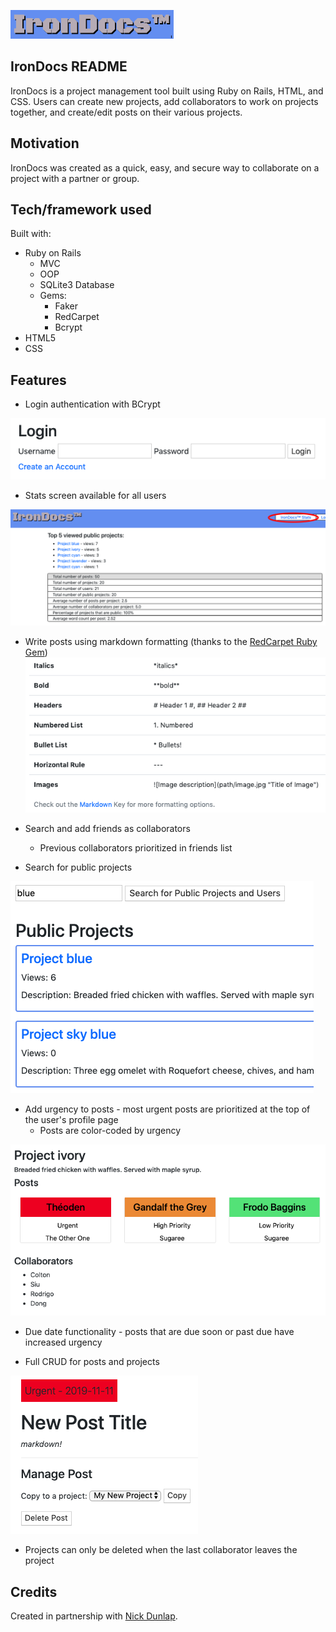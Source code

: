 ![IronDocs logo](https://github.com/ayerest/IronDocs/blob/master/app/assets/images/logo.png "IronDocs logo")

## IronDocs README

IronDocs is a project management tool built using Ruby on Rails, HTML, and CSS. Users can create new projects, add collaborators to work on projects together, and create/edit posts on their various projects. 

## Motivation

IronDocs was created as a quick, easy, and secure way to collaborate on a project with a partner or group.

## Tech/framework used

Built with:

* Ruby on Rails
  * MVC
  * OOP
  * SQLite3 Database
  * Gems:
    * Faker
    * RedCarpet
    * Bcrypt
* HTML5
* CSS

## Features

* Login authentication with BCrypt 

![Login screen](https://github.com/ayerest/IronDocs/blob/master/app/assets/images/login.png "IronDocs Login Screen view")

* Stats screen available for all users

![IronDocs stats screen](https://github.com/ayerest/IronDocs/blob/master/app/assets/images/irondocsstats.png "IronDocs stats screen")

* Write posts using markdown formatting (thanks to the [RedCarpet Ruby Gem](https://github.com/vmg/redcarpet))
![Markdown formatting key on new post form](https://github.com/ayerest/IronDocs/blob/master/app/assets/images/markdownkey.png "Key provided on new post form for markdown formatting")

* Search and add friends as collaborators
  * Previous collaborators prioritized in friends list

* Search for public projects

![Public post search view](https://github.com/ayerest/IronDocs/blob/master/app/assets/images/searchpublicproject.png "Search for public posts (available to logged in and logged out users")

* Add urgency to posts - most urgent posts are prioritized at the top of the user's profile page
  * Posts are color-coded by urgency 

![Color coded urgency flags for posts](https://github.com/ayerest/IronDocs/blob/master/app/assets/images/colorcodedposturgency.png "Posts have a red header if they are flagged as urgent, orange, yellow, green, and blue for less urgent down to no urgency")
  * Due date functionality - posts that are due soon or past due have increased urgency

* Full CRUD for posts and projects

![Post view screen](https://github.com/ayerest/IronDocs/blob/master/app/assets/images/postscreen.png "post view screen")
  * Projects can only be deleted when the last collaborator leaves the project

## Credits

Created in partnership with [Nick Dunlap](https://github.com/nwdunlap17).
